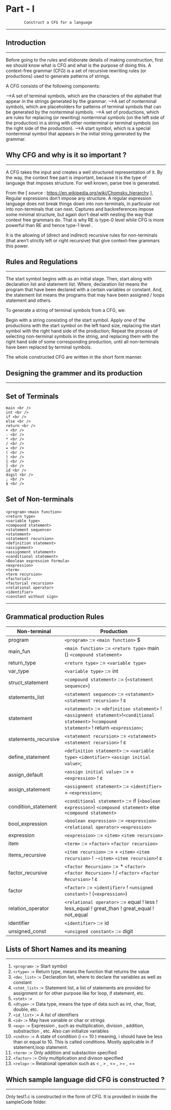 # Part - I 
		    Construct a CFG for a language 
---------------------------------------------------------

## Introduction
------------------------------
Before going to the rules and eloborate details of making construction, first we 
should know what is CFG and what is the purpose of doing this.
A context-free grammar (CFG) is a set of recursive rewriting rules (or productions) used to generate patterns of strings.

A CFG consists of the following components:

  -->A set of terminal symbols, which are the characters of the alphabet that appear in the strings generated by the grammar.
 -->A set of nonterminal symbols, which are placeholders for patterns of terminal symbols that can be generated by the nonterminal symbols.
 -->A set of productions, which are rules for replacing (or rewriting) nonterminal symbols (on the left side of the production) in a string with other nonterminal or terminal symbols (on the right side of the production).
 -->A start symbol, which is a special nonterminal symbol that appears in the initial string generated by the grammar.

## Why CFG and why is it so important ?
----------------------------------------------------
A CFG takes the input and creates a well structured representation of it. By the way, the context free part is important, because it is the type of language that imposes structure. For well known, parse tree is generated.

From the [ source : https://en.wikipedia.org/wiki/Chomsky_hierarchy ], 
Regular expressions don’t impose any structure. A regular expression language does not break things down into non-terminals, in particular not into non-terminals that can nest. Captures and backreferences impose some minimal structure, but again don’t deal with nesting the way that context free grammars do. That is why RE is type-0 level while CFG is more powerful than RE and hence type-1 level .

It is the allowing of (direct and indirect) recursive rules for non-terminals (that aren’t strictly left or right recursive) that give context-free grammars this power.

## Rules and Regulations
---------------------------------------------

The start symbol begins with <program> as an initial stage.
Then, start along with declaration list and statement list. Where, declaration list means the program that have been declared with a certain variables or constant. 
And, the statement list means the programs that may have been assigned / loops statement and others.

To generate a string of terminal symbols from a CFG, we:

Begin with a string consisting of the start symbol.
Apply one of the productions with the start symbol on the left hand size, replacing the start symbol with the right hand side of the production;
Repeat the process of selecting non-terminal symbols in the string, and replacing them with the right hand side of some corresponding production, until all non-terminals have been replaced by terminal symbols.

The whole constructed CFG are written in the short form manner. 

## Designing the grammer and its production
------------------------------------------------------------------------

Set of Terminals
---------------------------------
	main <br />
 	int <br />
 	if <br /> 
 	else <br />
 	return <br /> 
 	+ <br /> 
 	- <br /> 
 	* <br /> 
 	/ <br /> 
 	= <br /> 
 	( <br /> 
 	) <br /> 
 	{ <br /> 
 	} <br /> 
 	id <br /> 
 	digit <br /> 
 	; <br /> 
 	$ <br />

 Set of Non-terminals 
 ------------------------------
```<program>``` 
```<main function>```<br/> 
```<return type>``` <br />
```<variable type>```<br/> 
```<compound statement>```<br/> 
```<statement sequence>```<br />
```<statement>```<br/> 
```<statement recursion>``` <br/> 
```<definition statement>``` <br />
```<assignment>```<br/> 
```<assignment statement>``` <br/> 
```<conditional statement>``` <br />
```<Boolean expression Formula>``` <br/>
```<expression>```<br/> 
```<term>```<br/> 
```<term recursion>``` <br />
```<factorial>```<br/> 
```<factorial recursion>```<br/> 
```<relational operator>```<br/> 
```<identifier>```<br/> 
```<constant without sign>```

-----------------------------------------
Grammatical production Rules 
------------------------------

| Non-terminal 				|				Production              							 
| ------------------------------------- | -------------------------------------------------------------------------------------------------------------  
| program				| ```<program>``` ::= ```<main function>``` $									                 
| main_fun				| ```<main function>``` ::= ```<return type>``` main () ```<compound statement>``` 			         	
| return_type				| ```<return type>``` ::= ```<variable type>```								                                 
| var_type				| ```<variable type>``` ::= int										         			
| struct_statement			| ```<compound statement>``` ::= {```<statement sequence>```}	                                                         
| statements_list			| ```<statement sequence>``` ::= ```<statement>``` ```<statement recursion>``` ! ε					         
| statement				| ```<statement>``` ::= ```<definition statement>``` ! ```<assignment statement>```!```<conditional statement>``` !```<compound 							statement>```  ! return ```<expression>```;           
| statements_recursive	        	| ```<statement recursion>``` ::= ```<statement>``` ```<statement recursion>``` ! ε						 
| define_statement	            	| ```<definition statement>``` ::= ```<variable type>``` ```<identifier>``` ```<assign initial value>```;				 
| assign_default	                | ```<assign initial value>``` ::= = ```<expression>``` ! ε									  
| assign_statement	            	| ```<assignment statement>``` ::= ```<identifier>``` = ```<expression>```;							 
| condition_statement	            	| ```<conditional statement>``` ::= if (```<boolean expression>```) ```<compound statement>``` else  ```<compound statement>```		
| bool_expression	                | ```<boolean expression>``` ::= ```<expression>``` ```<relational operator>``` ```<expression>```					 
| expression	                    	| ```<expression>``` ::= ```<item>``` ```<item recursion>```								 
| item	                          	| ```<term>``` ::= ```<factor>``` ```<factor recursion>```									 
| items_recursive	                | ```<item recursion>``` ::= + ```<item>``` ```<item recursion>``` ! -```<item>``` ```<item recursion>```! ε				
| factor_recursive	            	| ```<factor Recursion>``` ::= * ```<factor>``` ```<factor Recursion>``` ! / ```<factor>``` ```<factor Recursion>``` ! ε		
| factor	                        | ```<factor>``` ::= ```<identifier>``` ! ```<unsigned constant>``` ! (```<expression>```)						 
| relation_operator	             	| ```<relational operator>``` ::= equal ! less ! less_equal ! great_than ! great_equal ! not_equal			 
| identifier	                     	| ```<identifier>``` ::= id												  
| unsigned_const	                | ```<unsigned constant>``` ::= digit											 							 


## Lists of Short Names and its meaning 
---------------------------------------------
1. ```<program>```  	:= Start symbol 
2. ```<rtype>```	:= Return type, means the function that returns the value 
3. ```<dec_list>```	:= Declaration list, where to declare the variables as well as constant 
4. ```<stmt_list>```	:= Statement list, a list of statements are provided for assignment or for other purpose like for loop, if statement, etc.
5. ```<stmt>```		:=
6. ```<dtype>```	:= Data type, means the type of data such as int, char, float, double, etc.
7. ```<id_list>```	:= A list of identifiers
8. ```<id>```		:= May have variable or char or strings 
9. ```<exp>```		:= Expression , such as multiplication, division , addition, substraction , etc. Also can initialize variables 
10. ```<cndtn>```	:= A state of condition (i <= 10 ) meaning, i should have be less than or equal to 10. This is called conditions. Mostly applicable in if statement,loop statement. 
11. ```<term>```   	:= Only addition and substaction specified
12. ```<factor>``` 	:= Only multiplication and divison specified
13. ```<relop>```  	:= Relational operation such as < , > , <= , >= , == 

## Which sample language did CFG is constructed ?
------------------------------------------------------------------
Only test1.c is constructed in the form of CFG. It is provided in inside the sampleCode folder. 

